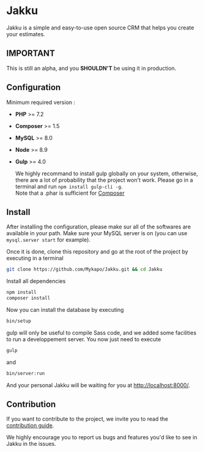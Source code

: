 # Jakku

Jakku is a simple and easy-to-use open source CRM that helps you create your estimates.

## IMPORTANT

This is still an alpha, and you **SHOULDN'T** be using it in production.

## Configuration

Minimum required version :

* **PHP** >= 7.2
* **Composer** >= 1.5
* **MySQL** >= 8.0
* **Node** >= 8.9
* **Gulp** >= 4.0

    We highly recommand to install gulp globally on your system, otherwise, there are a lot of probability that the project won't work. Please go in a terminal and run `npm install gulp-cli -g`.  
    Note that a .phar is sufficient for [Composer](http://getcomposer.org)

## Install

After installing the configuration, please make sur all of the softwares are available in your path. Make sure your MySQL server is on (you can use `mysql.server start` for example).

Once it is done, clone this repository and go at the root of the project by executing in a terminal 

```bash
git clone https://github.com/Mykapo/Jakku.git && cd Jakku
``` 

Install all dependencies

```bash
npm install
composer install
``` 

Now you can install the database by executing

```bash
bin/setup
```

gulp will only be useful to compile Sass code, and we added some facilities to run a developpement server. You now just need to execute

```bash
gulp
```

and

```bash
bin/server:run
```

And your personal Jakku will be waiting for you at [http://localhost:8000/](http://localhost:8000/).

## Contribution

If you want to contribute to the project, we invite you to read the [contribution guide](./ressources/doc/CONTRIBUTING.md).

We highly encourage you to report us bugs and features you'd like to see in Jakku in the issues.
